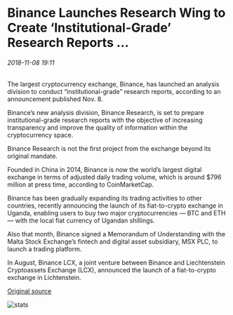 # Binance Launches Research Wing to Create ‘Institutional-Grade’ Research Reports ...

###### 2018-11-08 19:11

The largest cryptocurrency exchange, Binance, has launched an analysis division to conduct “institutional-grade” research reports, according to an announcement published Nov. 8.

Binance’s new analysis division, Binance Research, is set to prepare institutional-grade research reports with the objective of increasing transparency and improve the quality of information within the cryptocurrency space.

Binance Research is not the first project from the exchange beyond its original mandate.

Founded in China in 2014, Binance is now the world’s largest digital exchange in terms of adjusted daily trading volume, which is around $796 million at press time, according to CoinMarketCap.

Binance has been gradually expanding its trading activities to other countries, recently announcing the launch of its fiat-to-crypto exchange in Uganda, enabling users to buy two major cryptocurrencies — BTC and ETH — with the local fiat currency of Ugandan shillings.

Also that month, Binance signed a Memorandum of Understanding with the Malta Stock Exchange’s fintech and digital asset subsidiary, MSX PLC, to launch a trading platform.

In August, Binance LCX, a joint venture between Binance and Liechtenstein Cryptoassets Exchange (LCX), announced the launch of a fiat-to-crypto exchange in Lichtenstein.

[Original source](https://cointelegraph.com/news/binance-launches-research-wing-to-create-institutional-grade-research-reports)

![stats](https://c.statcounter.com/11760860/0/a89fa40b/1/ "stats")